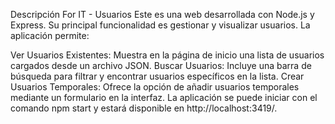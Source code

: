 Descripción For IT - Usuarios
Este es una web desarrollada con Node.js y Express. Su principal funcionalidad es gestionar y visualizar usuarios. La aplicación permite:

Ver Usuarios Existentes: Muestra en la página de inicio una lista de usuarios cargados desde un archivo JSON.
Buscar Usuarios: Incluye una barra de búsqueda para filtrar y encontrar usuarios específicos en la lista.
Crear Usuarios Temporales: Ofrece la opción de añadir usuarios temporales mediante un formulario en la interfaz.
La aplicación se puede iniciar con el comando npm start y estará disponible en http://localhost:3419/.

